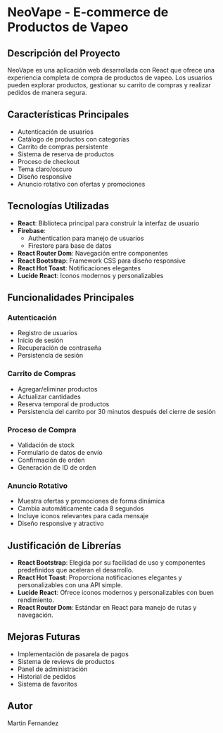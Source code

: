 # NeoVape - E-commerce de Productos de Vapeo

## Descripción del Proyecto
NeoVape es una aplicación web desarrollada con React que ofrece una experiencia completa de compra de productos de vapeo. Los usuarios pueden explorar productos, gestionar su carrito de compras y realizar pedidos de manera segura.

## Características Principales
- Autenticación de usuarios
- Catálogo de productos con categorías
- Carrito de compras persistente
- Sistema de reserva de productos
- Proceso de checkout
- Tema claro/oscuro
- Diseño responsive
- Anuncio rotativo con ofertas y promociones

## Tecnologías Utilizadas
- **React**: Biblioteca principal para construir la interfaz de usuario
- **Firebase**: 
  - Authentication para manejo de usuarios
  - Firestore para base de datos
- **React Router Dom**: Navegación entre componentes
- **React Bootstrap**: Framework CSS para diseño responsive
- **React Hot Toast**: Notificaciones elegantes
- **Lucide React**: Iconos modernos y personalizables

## Funcionalidades Principales

### Autenticación
- Registro de usuarios
- Inicio de sesión
- Recuperación de contraseña
- Persistencia de sesión

### Carrito de Compras
- Agregar/eliminar productos
- Actualizar cantidades
- Reserva temporal de productos
- Persistencia del carrito por 30 minutos después del cierre de sesión

### Proceso de Compra
- Validación de stock
- Formulario de datos de envío
- Confirmación de orden
- Generación de ID de orden

### Anuncio Rotativo
- Muestra ofertas y promociones de forma dinámica
- Cambia automáticamente cada 8 segundos
- Incluye iconos relevantes para cada mensaje
- Diseño responsive y atractivo

## Justificación de Librerías
- **React Bootstrap**: Elegida por su facilidad de uso y componentes predefinidos que aceleran el desarrollo.
- **React Hot Toast**: Proporciona notificaciones elegantes y personalizables con una API simple.
- **Lucide React**: Ofrece iconos modernos y personalizables con buen rendimiento.
- **React Router Dom**: Estándar en React para manejo de rutas y navegación.

## Mejoras Futuras
- Implementación de pasarela de pagos
- Sistema de reviews de productos
- Panel de administración
- Historial de pedidos
- Sistema de favoritos

## Autor
Martin Fernandez
